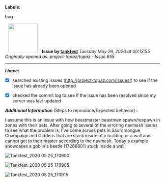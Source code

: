 **Labels:**

bug



<a href="https://github.com/tankfest"><img src="https://avatars1.githubusercontent.com/u/37684138?v=4" width="96" height="96" hspace="10"></img></a> **Issue by [tankfest](https://github.com/tankfest)**
_Tuesday May 26, 2020 at 00:13:55_
_Originally opened as: project-topaz/topaz - Issue 655_

----

<!-- place 'x' mark between square [] brackets to checkmark box -->
**_I have:_**

- [x] searched existing issues (http://project-topaz.com/issues/) to see if the issue has already been opened
- [x] checked the commit log to see if the issue has been resolved since my server was last updated

**_Additional Information_** (Steps to reproduce/Expected behavior) **:** 

I assume this is an issue with how beastmaster beastmen spawn/respawn in zones with their pets.  After going to several of the erroring navmesh issues to see what the problem is, I've come across pets in Sauromongue Champaign and Giddeus that are stuck inside of a building or a wall and cannot get to their master according to the navmesh.  Today's example showcases a goblin's beetle (17268801) stuck inside a wall:

![Tankfest_2020 05 25_170900](https://user-images.githubusercontent.com/37684138/82849022-f0cfca80-9eaa-11ea-893c-a101aac7d1e8.png)
![Tankfest_2020 05 25_170905](https://user-images.githubusercontent.com/37684138/82849024-f1686100-9eaa-11ea-8baf-94071e7cd6d1.png)
![Tankfest_2020 05 25_170915](https://user-images.githubusercontent.com/37684138/82849025-f200f780-9eaa-11ea-8597-e6b98df0469a.png)


